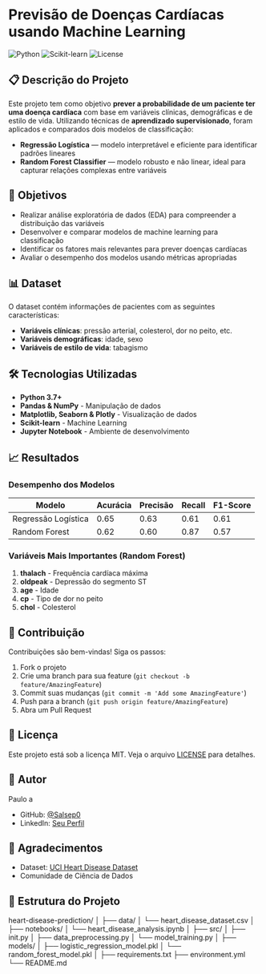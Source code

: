 # Previsão de Doenças Cardíacas usando Machine Learning

![Python](https://img.shields.io/badge/Python-3.7%2B-blue)
![Scikit-learn](https://img.shields.io/badge/Scikit--learn-1.2%2B-orange)
![License](https://img.shields.io/badge/License-MIT-green)

## 📋 Descrição do Projeto

Este projeto tem como objetivo **prever a probabilidade de um paciente ter uma doença cardíaca** com base em variáveis clínicas, demográficas e de estilo de vida. Utilizando técnicas de **aprendizado supervisionado**, foram aplicados e comparados dois modelos de classificação:

- **Regressão Logística** — modelo interpretável e eficiente para identificar padrões lineares
- **Random Forest Classifier** — modelo robusto e não linear, ideal para capturar relações complexas entre variáveis

## 🎯 Objetivos

- Realizar análise exploratória de dados (EDA) para compreender a distribuição das variáveis
- Desenvolver e comparar modelos de machine learning para classificação
- Identificar os fatores mais relevantes para prever doenças cardíacas
- Avaliar o desempenho dos modelos usando métricas apropriadas

## 📊 Dataset

O dataset contém informações de pacientes com as seguintes características:

- **Variáveis clínicas**: pressão arterial, colesterol, dor no peito, etc.
- **Variáveis demográficas**: idade, sexo
- **Variáveis de estilo de vida**: tabagismo

## 🛠️ Tecnologias Utilizadas

- **Python 3.7+**
- **Pandas & NumPy** - Manipulação de dados
- **Matplotlib, Seaborn & Plotly** - Visualização de dados
- **Scikit-learn** - Machine Learning
- **Jupyter Notebook** - Ambiente de desenvolvimento

## 📈 Resultados

### Desempenho dos Modelos

| Modelo | Acurácia | Precisão | Recall | F1-Score |
|--------|----------|----------|--------|----------|
| Regressão Logística | 0.65 | 0.63 | 0.61 | 0.61  |
| Random Forest | 0.62 | 0.60 | 0.87 | 0.57 | 0.56 |

### Variáveis Mais Importantes (Random Forest)
1. **thalach** - Frequência cardíaca máxima
2. **oldpeak** - Depressão do segmento ST
3. **age** - Idade  
4. **cp** - Tipo de dor no peito
5. **chol** - Colesterol

## 🤝 Contribuição

Contribuições são bem-vindas! Siga os passos:

1. Fork o projeto
2. Crie uma branch para sua feature (`git checkout -b feature/AmazingFeature`)
3. Commit suas mudanças (`git commit -m 'Add some AmazingFeature'`)
4. Push para a branch (`git push origin feature/AmazingFeature`)
5. Abra um Pull Request

## 📄 Licença

Este projeto está sob a licença MIT. Veja o arquivo [LICENSE](LICENSE) para detalhes.

## 👥 Autor

Paulo a
- GitHub: [@Salsep0](https://github.com/Salsep0)
- LinkedIn: [Seu Perfil](https://www.linkedin.com/in/paulo-vitor-83a095225)

## 🙏 Agradecimentos

- Dataset: [UCI Heart Disease Dataset](https://archive.ics.uci.edu/ml/datasets/Heart+Disease)
- Comunidade de Ciência de Dados



## 📁 Estrutura do Projeto
heart-disease-prediction/
│
├── data/
│ └── heart_disease_dataset.csv
│
├── notebooks/
│ └── heart_disease_analysis.ipynb
│
├── src/
│ ├── init.py
│ ├── data_preprocessing.py
│ └── model_training.py
│
├── models/
│ ├── logistic_regression_model.pkl
│ └── random_forest_model.pkl
│
├── requirements.txt
├── environment.yml
└── README.md